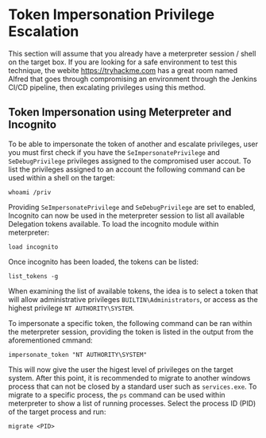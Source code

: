 # Token Impersonation Privilege Escalation

This section will assume that you already have a meterpreter session / shell on the target box. If you are looking for a safe environment to test this technique, the webite https://tryhackme.com has a great room named Alfred that goes through compromising an environment through the Jenkins CI/CD pipeline, then excalating privileges using this method. 

## Token Impersonation using Meterpreter and Incognito

To be able to impersonate the token of another and escalate privileges, user you must first check if you have the `SeImpersonatePrivilege` and `SeDebugPrivilege` privileges assigned to the compromised user accout.  To list the privileges assigned to an account the following command can be used within a shell on the target:

`whoami /priv`

Providing `SeImpersonatePrivilege` and `SeDebugPrivilege` are set to enabled, Incognito can now be used in the meterpreter session to list all available Delegation tokens available.  To load the incognito module within meterpreter:

`load incognito`

Once incognito has been loaded, the tokens can be listed:

`list_tokens -g`

When examining the list of available tokens, the idea is to select a token that will allow administrative privileges `BUILTIN\Administrators`, or access as the highest privilege `NT AUTHORITY\SYSTEM`.

To impersonate a specific token, the following command can be ran within the meterpreter session, providing the token is listed in the output from the aforementioned cmmand:

`impersonate_token "NT AUTHORITY\SYSTEM"`

This will now give the user the higest level of privileges on the target system.  After this point, it is recommended to migrate to another windows process that can not be closed by a standard user such as `services.exe`.  To migrate to a specific process, the `ps` command can be used within meterpreter to show a list of running processes. Select the process ID (PID) of the target process and run:

`migrate <PID>`

